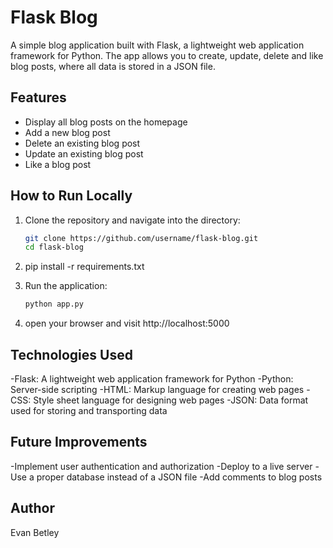 # Flask Blog

A simple blog application built with Flask, a lightweight web application framework for Python. The app allows you to create, update, delete and like blog posts, where all data is stored in a JSON file.

## Features

- Display all blog posts on the homepage
- Add a new blog post
- Delete an existing blog post
- Update an existing blog post
- Like a blog post

## How to Run Locally

1. Clone the repository and navigate into the directory:

   ```bash
   git clone https://github.com/username/flask-blog.git
   cd flask-blog

2. pip install -r requirements.txt

3. Run the application:

   ```bash
   python app.py
   ```

4. open your browser and visit http://localhost:5000

## Technologies Used

-Flask: A lightweight web application framework for Python
-Python: Server-side scripting
-HTML: Markup language for creating web pages
-CSS: Style sheet language for designing web pages
-JSON: Data format used for storing and transporting data

## Future Improvements

-Implement user authentication and authorization
-Deploy to a live server
-Use a proper database instead of a JSON file
-Add comments to blog posts

## Author

Evan Betley